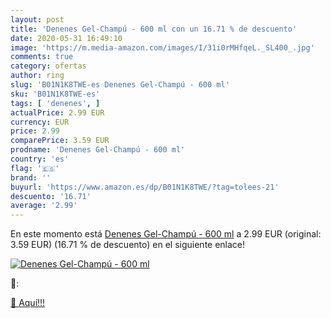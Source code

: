 ```yaml
---
layout: post
title: 'Denenes Gel-Champú - 600 ml con un 16.71 % de descuento'
date: 2020-05-31 16:49:10
image: 'https://m.media-amazon.com/images/I/31i0rMHfqeL._SL400_.jpg'
comments: true
category: ofertas
author: ring
slug: 'B01N1K8TWE-es Denenes Gel-Champú - 600 ml'
sku: 'B01N1K8TWE-es'
tags: [ 'denenes', ]
actualPrice: 2.99 EUR
currency: EUR
price: 2.99
comparePrice: 3.59 EUR
prodname: 'Denenes Gel-Champú - 600 ml'
country: 'es'
flag: '🇪🇸'
brand: ''
buyurl: 'https://www.amazon.es/dp/B01N1K8TWE/?tag=tolees-21'
descuento: '16.71'
average: '2.99'
---
```


En este momento está [Denenes Gel-Champú - 600 ml](https://www.amazon.es/dp/B01N1K8TWE/?tag=tolees-21) a 2.99 EUR (original: 3.59 EUR) (16.71 %  de descuento) en el siguiente enlace!

[![Denenes Gel-Champú - 600 ml](https://m.media-amazon.com/images/I/31i0rMHfqeL._SL400_.jpg)](https://www.amazon.es/dp/B01N1K8TWE/?tag=tolees-21)

🔎:


[🛒 Aquí!!!](https://www.amazon.es/dp/B01N1K8TWE/?tag=tolees-21)
